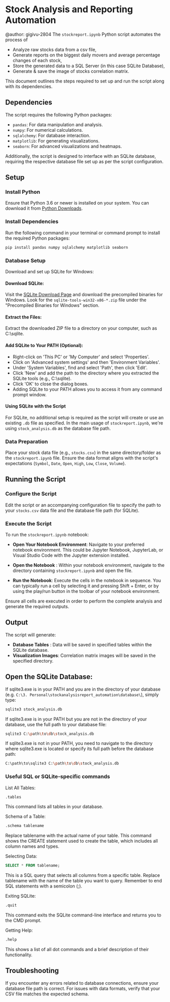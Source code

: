 # Stock Analysis and Reporting Automation
@author: gigivu-2804
The `stockreport.ipynb` Python script automates the process of 
- Analyze raw stocks data from a csv file,
- Generate reports on the biggest daily movers and average percentage changes of each stock,
- Store the generated data to a SQL Server (in this case SQLite Database), 
- Generate & save the image of stocks correlation matrix.

This document outlines the steps required to set up and run the script along with its dependencies.

## Dependencies

The script requires the following Python packages:
- `pandas`: For data manipulation and analysis.
- `numpy`: For numerical calculations.
- `sqlalchemy`: For database interaction.
- `matplotlib`: For generating visualizations.
- `seaborn`: For advanced visualizations and heatmaps.

Additionally, the script is designed to interface with an SQLite database, requiring the respective database file set up as per the script configuration.

## Setup

### Install Python

Ensure that Python 3.6 or newer is installed on your system. You can download it from [Python Downloads](https://www.python.org/downloads/).

### Install Dependencies

Run the following command in your terminal or command prompt to install the required Python packages:

```bash
pip install pandas numpy sqlalchemy matplotlib seaborn
```

### Database Setup
Download and set up SQLite for Windows:
#### Download SQLite: 
Visit the [SQLite Download Page](https://www.sqlite.org/download.html) and download the precompiled binaries for Windows. Look for the `sqlite-tools-win32-x86-*.zip` file under the "Precompiled Binaries for Windows" section.

#### Extract the Files: 
Extract the downloaded ZIP file to a directory on your computer, such as C:\sqlite.

#### Add SQLite to Your PATH (Optional):
- Right-click on 'This PC' or 'My Computer' and select 'Properties'.
- Click on 'Advanced system settings' and then 'Environment Variables'.
- Under 'System Variables', find and select 'Path', then click 'Edit'.
- Click 'New' and add the path to the directory where you extracted the SQLite tools (e.g., C:\sqlite).
- Click 'OK' to close the dialog boxes.
- Adding SQLite to your PATH allows you to access it from any command prompt window.

#### Using SQLite with the Script
For SQLite, no additional setup is required as the script will create or use an existing `.db` file as specified. In the main usage of `stockreport.ipynb`, we're using `stock_analysis.db` as the database file path.

### Data Preparation
Place your stock data file (e.g., `stocks.csv`) in the same directory/folder as the `stockreport.ipynb` file. Ensure the data format aligns with the script's expectations (`Symbol`, `Date`, `Open`, `High`, `Low`, `Close`, `Volume`).


## Running the Script
### Configure the Script
Edit the script or an accompanying configuration file to specify the path to your `stocks.csv` data file and the database file path (for SQLite).

### Execute the Script
To run the `stockreport.ipynb` notebook:

- **Open Your Notebook Environment**: Navigate to your preferred notebook environment. This could be Jupyter Notebook, JupyterLab, or Visual Studio Code with the Jupyter extension installed.

- **Open the Notebook** : Within your notebook environment, navigate to the directory containing `stockreport.ipynb` and open the file.

- **Run the Notebook**: Execute the cells in the notebook in sequence. You can typically run a cell by selecting it and pressing Shift + Enter, or by using the play/run button in the toolbar of your notebook environment.

Ensure all cells are executed in order to perform the complete analysis and generate the required outputs.


## Output
The script will generate:

- **Database Tables** : Data will be saved in specified tables within the SQLite database.
- **Visualization Images**: Correlation matrix images will be saved in the specified directory.

## Open the SQLite Database:

If sqlite3.exe is in your PATH and you are in the directory of your database (e.g. `C:\3. Personal\stockanalysisreport_automation\database\`), simply type:
```bash
sqlite3 stock_analysis.db
```

If sqlite3.exe is in your PATH but you are not in the directory of your database, use the full path to your database file:
```bash
sqlite3 C:\path\to\db\stock_analysis.db
```

If sqlite3.exe is not in your PATH, you need to navigate to the directory where sqlite3.exe is located or specify its full path before the database path:
```bash
C:\path\to\sqlite3 C:\path\to\db\stock_analysis.db
```

### Useful SQL or SQLite-specific commands
List All Tables:
```bash
.tables
```
This command lists all tables in your database.

Schema of a Table:
```bash
.schema tablename
```
Replace tablename with the actual name of your table. This command shows the CREATE statement used to create the table, which includes all column names and types.

Selecting Data:
```sql
SELECT * FROM tablename;
```
This is a SQL query that selects all columns from a specific table. Replace tablename with the name of the table you want to query. Remember to end SQL statements with a semicolon (;).

Exiting SQLite:
```bash
.quit
```
This command exits the SQLite command-line interface and returns you to the CMD prompt.

Getting Help:
```bash
.help
```
This shows a list of all dot commands and a brief description of their functionality.

## Troubleshooting
If you encounter any errors related to database connections, ensure your database file path is correct.
For issues with data formats, verify that your CSV file matches the expected schema.

